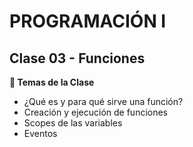 # PROGRAMACIÓN I
## Clase 03 - Funciones

**🎯 Temas de la Clase**
- ¿Qué es y para qué sirve una función?
- Creación y ejecución de funciones
- Scopes de las variables
- Eventos
